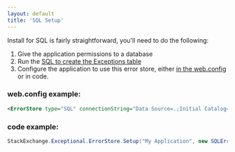 ```yaml
---
layout: default
title: 'SQL Setup'
---
```


Install for SQL is fairly straightforward, you'll need to do the following:

1. Give the application permissions to a database
2. Run the [SQL to create the Exceptions table](https://github.com/NickCraver/StackExchange.Exceptional/blob/master/DbScripts/SqlServerExceptions.sql)
3. Configure the application to use this error store, either [in the web.config](https://github.com/NickCraver/StackExchange.Exceptional/wiki/Setup) or in code.

### web.config example:

```xml
<ErrorStore type="SQL" connectionString="Data Source=.;Initial Catalog=Exceptions;Uid=Exceptions;Pwd=iloveerrors" />
```

### code example:

```c#
StackExchange.Exceptional.ErrorStore.Setup("My Application", new SQLErrorStore("Data Source=.;Initial Catalog=Exceptions;Uid=Exceptions;Pwd=iloveerrors"));
```